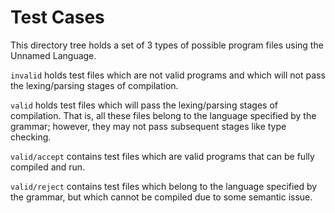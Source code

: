 # Test Cases

This directory tree holds a set of 3 types of possible program files using the Unnamed Language.

`invalid` holds test files which are not valid programs and which will not pass the lexing/parsing stages of compilation.

`valid` holds test files which will pass the lexing/parsing stages of compilation. That is, all these files belong to the language specified by the grammar; however, they may not pass subsequent stages like type checking.

`valid/accept` contains test files which are valid programs that can be fully compiled and run.

`valid/reject` contains test files which belong to the language specified by the grammar, but which cannot be compiled due to some semantic issue.
